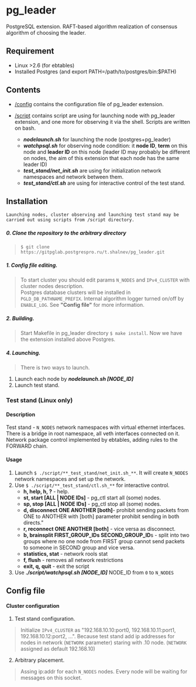 # pg_leader
PostgreSQL extension. RAFT-based algorithm realization of consensus algorithm of choosing the leader.

## Requirement
- Linux >2.6 (for ebtables)
- Installed Postgres (and export PATH=/path/to/postgres/bin:$PATH)

## Contents
- [/config](https://gitpglab.postgrespro.ru/t.shalnev/pg_leader/-/tree/main/config) contains the configuration file of pg_leader extension.

- [/script](https://gitpglab.postgrespro.ru/t.shalnev/pg_leader/-/tree/main/script) contains script are using for launching node with pg_leader extension, and one more for observing it via the shell. Scripts are written on bash.
    - **_nodelaunch.sh_** for launching the node (postgres+pg_leader)
    - **_watchpsql.sh_** for observing node condition: it **node ID**, **term** on this node and **leader ID** on this node (leader ID may probably be different on nodes, the aim of this extension that each node has the same leader ID)
    - **_test_stand/net_init.sh_** are using for initialization network namespaces and network between them. 
    - **_test_stand/ctl.sh_** are using for interactive control of the test stand.

## Installation
    Launching nodes, cluster observing and launching test stand may be carried out using scripts from /script directory.

##### 0. Clone the repository to the arbitrary directory 
> `$ git clone https://gitpglab.postgrespro.ru/t.shalnev/pg_leader.git`
##### 1. Config file editing.
> To start cluster you should edit params `N_NODES` and `IPv4_CLUSTER` with cluster nodes description.  
Postgres database clusters will be installed in `PGLD_DB_PATHNAME_PREFIX`. Internal algorithm logger turned on/off by `ENABLE_LOG`. See **"Config file"** for more information.
##### 2. Building.
> Start Makefile in pg_leader directory `$ make install`.    Now we have the extension installed above Postgres.
##### 4. Launching.
> There is two ways to launch.
1. Launch each node by **_nodelaunch.sh [NODE_ID]_**
2. Launch test stand.
### Test stand (Linux only)
#### Description
Test stand - `N_NODES` network namespaces with virtual ethernet interfaces. There is a bridge in root namespace, all veth interfaces connected on it. Network package control implemented by ebtables, adding rules to the FORWARD chain.
#### Usage
1. Launch `$ ./script/**_test_stand/net_init.sh_**`. It will create `N_NODES` network namespaces and set up the network.
2. Use `$ ./script/**_test_stand/ctl.sh_**` for interactive control.
    - **h, help, h, ?** - help.
    - **st, start [ALL | NODE IDs]** - pg_ctl start all (some) nodes.
    - **sp, stop [ALL | NODE IDs]** - pg_ctl stop all (some) nodes.
    - **d, disconnect ONE ANOTHER [both]**- prohibit sending packets from ONE to ANOTHER with [both] parameter prohibit sending in both directs."
    - **r, reconnect ONE ANOTHER [both]** - vice versa as disconnect.
    - **b, brainsplit FIRST_GROUP_IDs SECOND_GROUP_ID**s - split into two groups where no one node from FIRST group cannot send packets to someone in SECOND group and vice versa.
    - **statistics, stat** - network rools stat
    - **f, flush** - removes all network restrictions
    - **exit, q, quit** - exit the script
3. Use **_./script/watchpsql.sh [NODE_ID]_** NODE_ID from `0` to `N_NODES`

## Config file
#### Cluster configuration
1. Test stand configuration. 
> Initialize `IPv4_CLUSTER` as "192.168.10.10:port0, 192.168.10.11:port1, 192.168.10.12:port2, ...". Because test stand add ip addresses for nodes in network (`NETWORK` parameter) staring with .10 node. (`NETWORK` assigned as default 192.168.10)
2. Arbitrary placement. 
> Assing ip:addr for each `N_NODES` nodes. Every node will be waiting for messages on this socket.

